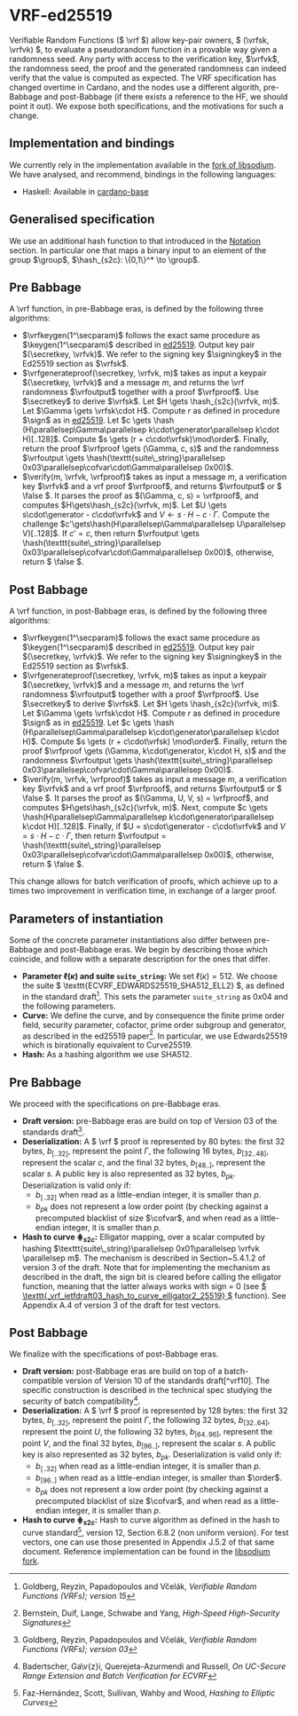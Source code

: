 # VRF-ed25519

Verifiable Random Functions ($ \vrf $) allow key-pair owners, $ (\vrfsk, \vrfvk) $,
to evaluate a pseudorandom function in a provable way given a randomness seed.
Any party with access to the verification key, $\vrfvk$, the
randomness seed, the proof and the generated randomness can indeed verify
that the value is computed as expected. The VRF specification has changed
overtime in Cardano, and the nodes use a different algorith, pre-Babbage and
post-Babbage (if there exists a reference to the HF, we should point it out).
We expose both specifications, and the motivations for such a change.

## Implementation and bindings
We currently rely in the implementation available in the [fork of
libsodium](https://github.com/input-output-hk/libsodium/tree/iquerejeta/vrf_batchverify). We have analysed, and recommend, bindings in the following languages:
* Haskell: Available in [cardano-base](https://github.com/input-output-hk/cardano-base/blob/master/cardano-crypto-class/src/Cardano/Crypto/VRF/Class.hs)

## Generalised specification
We use an additional hash function to that introduced in the [Notation](./notation.md#notation) section. In particular
one that maps a binary input to an element of the group $\group$, $\hash_{s2c}: \{0,1\}^* \to \group$.

## Pre Babbage
A \vrf function, in pre-Babbage eras, is defined by the following three algorithms:

* $\vrfkeygen(1^\secparam)$ follows the exact same procedure as $\keygen(1^\secparam)$ described in [ed25519](./ed25519.md#generalised-specification). Output key pair $(\secretkey, \vrfvk)$. We refer to the signing key
$\signingkey$ in the Ed25519 section as $\vrfsk$.
* $\vrfgenerateproof(\secretkey, \vrfvk, m)$ takes as input a keypair $(\secretkey, \vrfvk)$ and a message
$m$, and returns the \vrf randomness $\vrfoutput$ together with a proof $\vrfproof$. Use $\secretkey$ to
derive $\vrfsk$. Let $H \gets \hash_{s2c}(\vrfvk, m)$. Let $\Gamma \gets \vrfsk\cdot H$. Compute $r$ as
defined in procedure $\sign$ as in [ed25519](./ed25519.md#generalised-specification). Let $c \gets \hash
(H\parallelsep\Gamma\parallelsep k\cdot\generator\parallelsep k\cdot H)[..128]$. Compute $s \gets (r +
c\cdot\vrfsk)\mod\order$. Finally, return the proof $\vrfproof \gets (\Gamma, c, s)$ and the randomness
$\vrfoutput \gets \hash(\texttt{suite\_string}\parallelsep 0x03\parallelsep\cofvar\cdot\Gamma\parallelsep
0x00)$.
* $\verify(m, \vrfvk, \vrfproof)$ takes as input a message $m$, a verification key $\vrfvk$ and a vrf proof
$\vrfproof$, and returns $\vrfoutput$ or $ \false $. It parses the proof as $(\Gamma, c, s) = \vrfproof$, and
computes $H\gets\hash_{s2c}(\vrfvk, m)$. Let $U \gets s\cdot\generator - c\cdot\vrfvk$ and $V \gets s\cdot
H - c\cdot\Gamma$. Compute the challenge $c'\gets\hash(H\parallelsep\Gamma\parallelsep U\parallelsep V)[..128]$.
If $c'=c$, then return $\vrfoutput \gets  \hash(\texttt{suite\_string}\parallelsep
0x03\parallelsep\cofvar\cdot\Gamma\parallelsep 0x00)$, otherwise, return $ \false $.

## Post Babbage
A \vrf function, in post-Babbage eras, is defined by the following three algorithms:
* $\vrfkeygen(1^\secparam)$ follows the exact same procedure as $\keygen(1^\secparam)$ described in 
  [ed25519](./ed25519.md#generalised-specification). Output key pair $(\secretkey, \vrfvk)$. We refer to the signing key
$\signingkey$ in the Ed25519 section as $\vrfsk$.
* $\vrfgenerateproof(\secretkey, \vrfvk, m)$ takes as input a keypair $(\secretkey, \vrfvk)$ and a message
$m$, and returns the \vrf randomness $\vrfoutput$ together with a proof $\vrfproof$. Use $\secretkey$ to
derive $\vrfsk$. Let $H \gets \hash_{s2c}(\vrfvk, m)$. Let $\Gamma \gets \vrfsk\cdot H$. Compute $r$ as
defined in procedure $\sign$ as in [ed25519](./ed25519.md#generalised-specification). Let $c \gets \hash
(H\parallelsep\Gamma\parallelsep k\cdot\generator\parallelsep k\cdot H)$. Compute $s \gets (r + c\cdot\vrfsk)
\mod\order$. Finally, return the proof $\vrfproof \gets (\Gamma, k\cdot\generator, k\cdot H, s)$ and the
randomness $\vrfoutput \gets  \hash(\texttt{suite\_string}\parallelsep
0x03\parallelsep\cofvar\cdot\Gamma\parallelsep 0x00)$.
* $\verify(m, \vrfvk, \vrfproof)$ takes as input a message $m$, a verification key $\vrfvk$ and a vrf proof
$\vrfproof$, and returns $\vrfoutput$ or $ \false $. It parses the proof as $(\Gamma, U, V, s) = \vrfproof$,
and computes $H\gets\hash_{s2c}(\vrfvk, m)$. Next, compute $c \gets \hash(H\parallelsep\Gamma\parallelsep
k\cdot\generator\parallelsep k\cdot H)[..128]$. Finally, if $U = s\cdot\generator - c\cdot\vrfvk$ and $V = s\cdot
H - c\cdot\Gamma$, then return $\vrfoutput =  \hash(\texttt{suite\_string}\parallelsep
0x03\parallelsep\cofvar\cdot\Gamma\parallelsep 0x00)$, otherwise, return $ \false $.

This change allows for batch verification of proofs, which achieve up to a times two improvement in verification
time, in exchange of a larger proof.

## Parameters of instantiation
Some of the concrete parameter instantiations also differ between pre-Babbage and post-Babbage eras. We begin by
describing those which coincide, and follow with a separate description for the ones that differ.
* **Parameter $\ell(\kappa)$ and suite $\texttt{suite\_string}$:** We set $\ell(\kappa)=512$. We choose the
suite $ \texttt{ECVRF\_EDWARDS25519\_SHA512\_ELL2} $, as defined in the standard draft[^vrf15]. This
sets the parameter $\texttt{suite\_string}$ as $0x04$ and the following parameters.
* **Curve:** We define the curve, and by consequence the finite prime order field, security parameter, cofactor,
prime order subgroup and generator, as described in the ed25519 paper[^ed25519]. In particular, we use Edwards25519
which is birationally equivalent to Curve25519.
* **Hash:** As a hashing algorithm we use SHA512.

## Pre Babbage
We proceed with the specifications on pre-Babbage eras.
* **Draft version:** pre-Babbage eras are build on top of Version 03 of the standards draft[^vrf03].
* **Deserialization:** A $ \vrf $ proof is represented by 80 bytes: the first 32 bytes, $b_{[..32]}$, represent the
point $\Gamma$, the following 16 bytes, $b_{[32..48]}$, represent the scalar $c$, and the final 32 bytes,
$b_{[48..]}$, represent the scalar $s$. A public key is also represented as 32 bytes, $b_{pk}$.
Deserialization is valid only if:
    * $b_{[..32]}$ when read as a little-endian integer, it is smaller than $p$.
    * $b_{pk}$ does not represent a low order point (by checking against a precomputed blacklist of size
$\cofvar$, and when read as a little-endian integer, it is smaller than $p$.
* **Hash to curve $\hash_{s2c}$:** Elligator mapping, over a scalar computed by
hashing $\texttt{suite\_string}\parallelsep 0x01\parallelsep \vrfvk \parallelsep m$. The
mechanism is described in
Section~5.4.1.2 of version 3 of the draft. Note that for
implementing the mechanism as described in the draft, the sign bit is cleared before calling
the elligator function, meaning that the latter always works with sign = 0 (see [$ \texttt{\_vrf\_ietfdraft03\_hash\_to\_curve\_elligator2\_25519} $](https://github.com/input-output-hk/libsodium/blob/tdammers/rebased-vrf/src/libsodium/crypto_vrf/ietfdraft03/convert.c#L84)
function). See Appendix A.4 of
version 3 of the draft for test vectors.

## Post Babbage
We finalize with the specifications of post-Babbage eras.
* **Draft version:** post-Babbage eras are build on top of a batch-compatible version of Version 10 of the
standards draft[^vrf10]. The specific construction is described in
the technical spec studying the security of batch compatibility[^vrf-bc].
* **Deserialization:** A $ \vrf $ proof is represented by 128 bytes: the first 32 bytes, $b_{[..32]}$, represent the
point $\Gamma$, the following 32 bytes, $b_{[32..64]}$, represent the point $U$, the following 32 bytes,
$b_{[64..96]}$, represent the point $V$, and the final 32 bytes, $b_{[96..]}$, represent the scalar $s$. A
public key is also represented as 32 bytes, $b_{pk}$. Deserialization is valid only if:
    * $b_{[..32]}$ when read as a little-endian integer, it is smaller than $p$.
    * $b_{[96..]}$ when read as a little-endian integer, is smaller than $\order$.
    * $b_{pk}$ does not represent a low order point (by checking against a precomputed blacklist of size
$\cofvar$, and when read as a little-endian integer, it is smaller than $p$.
* **Hash to curve $\hash_{s2c}$:** Hash to curve algorithm
as defined in the hash to curve standard[^h2c], version 12, Section 6.8.2 (non uniform version). For test
vectors, one can use those presented in Appendix J.5.2 of that same document. Reference
implementation can be found in the [libsodium fork](https://github.com/input-output-hk/libsodium/blob/iquerejeta/ECVRF-EDWARDS25519-SHA512-TAI/src/libsodium/crypto_vrf/ietfdraft10/convert.c#L88).

[^ed25519]: Bernstein, Duif, Lange, Schwabe and Yang, _High-Speed High-Security Signatures_
[^vrf15]: Goldberg, Reyzin, Papadopoulos and Včelák, _Verifiable Random Functions (VRFs); version 15_
[^vrf03]: Goldberg, Reyzin, Papadopoulos and Včelák, _Verifiable Random Functions (VRFs); version 03_
[^vrf-bc]: Badertscher, Ga\v{z}i, Querejeta-Azurmendi and Russell, _On UC-Secure Range Extension and Batch Verification for ECVRF_
[^h2c]: Faz-Hernández, Scott, Sullivan, Wahby and Wood, _Hashing to Elliptic Curves_